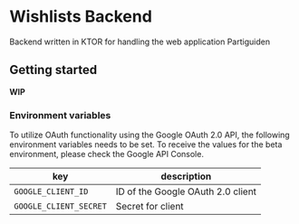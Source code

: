 # Wishlists Backend

Backend written in KTOR for handling the web application Partiguiden

## Getting started

**WIP**

### Environment variables

To utilize OAuth functionality using the Google OAuth 2.0 API, the following environment variables needs to be set. To receive the values for the beta environment, please check the Google API Console.

| key                    | description                       |
| ---------------------- | --------------------------------- |
| `GOOGLE_CLIENT_ID`     | ID of the Google OAuth 2.0 client |
| `GOOGLE_CLIENT_SECRET` | Secret for client                 |
